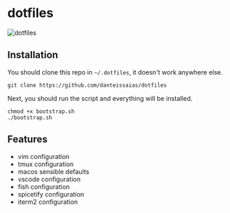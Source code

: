 # dotfiles

![dotfiles](https://files.issaias.net/1561910550-dotfiles.png)

## Installation

You should clone this repo in `~/.dotfiles`, it doesn't work anywhere else.

```
git clone https://github.com/danteissaias/dotfiles
```

Next, you should run the script and everything will be installed.

```
chmod +x bootstrap.sh
./bootstrap.sh
```

## Features

- vim configuration
- tmux configuration
- macos sensible defaults
- vscode configuration
- fish configuration
- spicetify configuration
- iterm2 configuration
